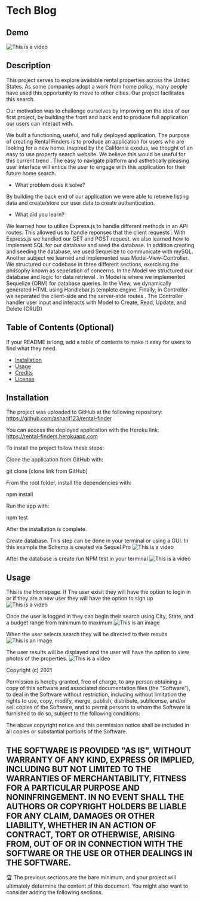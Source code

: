 # Tech Blog

## Demo
![This is a video](/public/images/videodemo.gif)
## Description
This project serves to explore available rental properties across the United States. As some companies adopt a work from home policy, many people have used this opportunity to move to other cities. Our project facilitates this search. 

Our motivation was to challenge ourselves by improving on the idea of our first project, by building the front and back end to produce full application our users can interact with. 

We built a functioning, useful, and fully deployed application. The purpose of creating Rental Finders is to produce an application for users who are looking for a new home. Inspired by the California exodus, we thought of an easy to use property search website. We believe this would be useful for this current trend . The easy to navigate platform and asthetically pleasing user interface will entice the user to engage with this application for their future home search. 

- What problem does it solve?

By building the back end of our application we were able to retreive listing data and create/store our user data to create authentication. 

- What did you learn?

We learned how to utilize Express.js to handle different methods in an API routes. This allowed us to handle reponses that the client requests .  With Express.js we handled our GET and POST request.
we also learned how to implement SQL for our database and seed the database. In addition creating and seeding the database, we used Sequelize to communicate with mySQL.
Another subject we learned and implemented was Model-View-Controller. We structured our codebase in three different sections, exercising the philsophy known as seperation of concerns. In the Model we structured our database and logic for data retrieval . In Model is where we implemented Sequelize (ORM) for database queries.  In the View, we dynamically generated HTML using Handlebar.js templete engine. Finally, in Controller we seperated the client-side and the server-side routes . The Controller handler user input and interacts with Model to Create, Read, Update, and Delete (CRUD)

## Table of Contents (Optional)
If your README is long, add a table of contents to make it easy for users to find what they need.
- [Installation](#installation)
- [Usage](#usage)
- [Credits](#credits)
- [License](#license)
## Installation
The project was uploaded to GitHub at the following repository:  https://github.com/asharif123/rental-finder

You can access the deployed application with the Heroku link: https://rental-finders.herokuapp.com

To install the project follow these steps:

Clone the application from GitHub with:

git clone [clone link from GitHub]

From the root folder, install the dependencies with:

npm install

Run the app with:

npm test

After the installation is complete. 

Create database. This step can be done in your terminal or using a GUI. In this example the Schema is created via Sequel Pro 
![This is a video](/public/images/run_schema.gif)

After the database is create run NPM test in your terminal
![This is a video](/public/images/P2Terminal.gif)
## Usage

This is the Homepage. If The user exisit they will have the option to login in or if they are a new user they will have the option to sign up
![This is a video](/public/images/homepage.gif)

Once the user is logged in they can begin their search using City, State, and a budget range from minimum to maximum 
![This is an image](/public/images/searchpage.png)

When the user selects search they will be directed to their results
![This is an image](/public/images/resultspage.png)

The user results will be displayed and the user will have the option to view photos of the properties. 
![This is a video](/public/images/viewresults.png)

Copyright (c) 2021 

Permission is hereby granted, free of charge, to any person obtaining a copy of this software and associated documentation files (the "Software"), to deal in the Software without restriction, including without limitation the rights to use, copy, modify, merge, publish, distribute, sublicense, and/or sell copies of the Software, and to permit persons to whom the Software is furnished to do so, subject to the following conditions:

The above copyright notice and this permission notice shall be included in all copies or substantial portions of the Software.

THE SOFTWARE IS PROVIDED "AS IS", WITHOUT WARRANTY OF ANY KIND, EXPRESS OR IMPLIED, INCLUDING BUT NOT LIMITED TO THE WARRANTIES OF MERCHANTABILITY, FITNESS FOR A PARTICULAR PURPOSE AND NONINFRINGEMENT. IN NO EVENT SHALL THE AUTHORS OR COPYRIGHT HOLDERS BE LIABLE FOR ANY CLAIM, DAMAGES OR OTHER LIABILITY, WHETHER IN AN ACTION OF CONTRACT, TORT OR OTHERWISE, ARISING FROM, OUT OF OR IN CONNECTION WITH THE SOFTWARE OR THE USE OR OTHER DEALINGS IN THE SOFTWARE.
---
🏆 The previous sections are the bare minimum, and your project will ultimately determine the content of this document. You might also want to consider adding the following sections.
